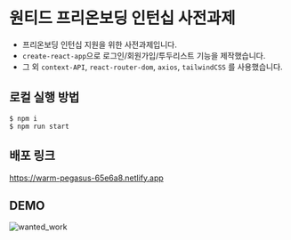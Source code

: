 # 원티드 프리온보딩 인턴십 사전과제

- 프리온보딩 인턴십 지원을 위한 사전과제입니다.
- `create-react-app`으로 로그인/회원가입/투두리스트 기능을 제작했습니다.
- 그 외 `context-API`, `react-router-dom`, `axios`, `tailwindCSS` 를 사용했습니다.

## 로컬 실행 방법

```
$ npm i
$ npm run start
```

## 배포 링크

https://warm-pegasus-65e6a8.netlify.app

## DEMO
![wanted_work](https://user-images.githubusercontent.com/105726931/232261866-dc876967-23e2-4aac-b0aa-95e5db32fc3d.gif)
